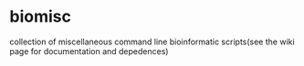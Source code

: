 # biomisc
collection of  miscellaneous command line bioinformatic scripts(see the wiki page for documentation and depedences) 
